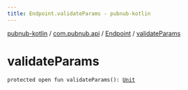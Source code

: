 ```yaml
---
title: Endpoint.validateParams - pubnub-kotlin
---
```


[pubnub-kotlin](../../index.html) / [com.pubnub.api](../index.html) / [Endpoint](index.html) / [validateParams](./validate-params.html)

# validateParams

`protected open fun validateParams(): `[`Unit`](https://kotlinlang.org/api/latest/jvm/stdlib/kotlin/-unit/index.html)